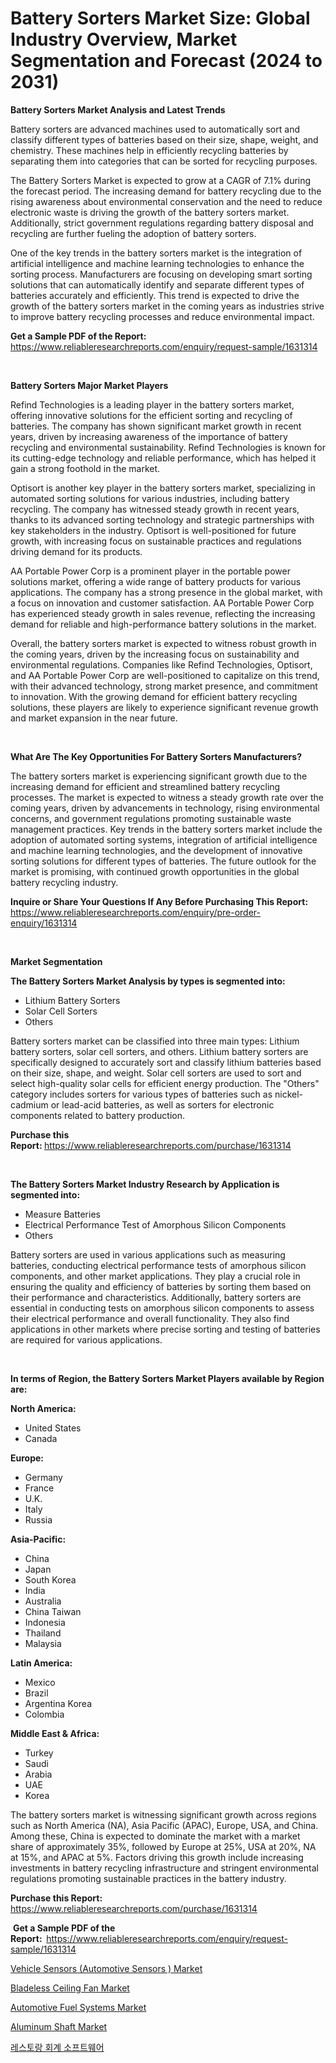 <p><h1>Battery Sorters Market Size: Global Industry Overview, Market Segmentation and Forecast (2024 to 2031)</h1></p><p><strong>Battery Sorters Market Analysis and Latest Trends</strong></p>
<p><p>Battery sorters are advanced machines used to automatically sort and classify different types of batteries based on their size, shape, weight, and chemistry. These machines help in efficiently recycling batteries by separating them into categories that can be sorted for recycling purposes.</p><p>The Battery Sorters Market is expected to grow at a CAGR of 7.1% during the forecast period. The increasing demand for battery recycling due to the rising awareness about environmental conservation and the need to reduce electronic waste is driving the growth of the battery sorters market. Additionally, strict government regulations regarding battery disposal and recycling are further fueling the adoption of battery sorters.</p><p>One of the key trends in the battery sorters market is the integration of artificial intelligence and machine learning technologies to enhance the sorting process. Manufacturers are focusing on developing smart sorting solutions that can automatically identify and separate different types of batteries accurately and efficiently. This trend is expected to drive the growth of the battery sorters market in the coming years as industries strive to improve battery recycling processes and reduce environmental impact.</p></p>
<p><strong>Get a Sample PDF of the Report:&nbsp;</strong> <a href="https://www.reliableresearchreports.com/enquiry/request-sample/1631314">https://www.reliableresearchreports.com/enquiry/request-sample/1631314</a></p>
<p>&nbsp;</p>
<p><strong>Battery Sorters Major Market Players</strong></p>
<p><p>Refind Technologies is a leading player in the battery sorters market, offering innovative solutions for the efficient sorting and recycling of batteries. The company has shown significant market growth in recent years, driven by increasing awareness of the importance of battery recycling and environmental sustainability. Refind Technologies is known for its cutting-edge technology and reliable performance, which has helped it gain a strong foothold in the market.</p><p>Optisort is another key player in the battery sorters market, specializing in automated sorting solutions for various industries, including battery recycling. The company has witnessed steady growth in recent years, thanks to its advanced sorting technology and strategic partnerships with key stakeholders in the industry. Optisort is well-positioned for future growth, with increasing focus on sustainable practices and regulations driving demand for its products.</p><p>AA Portable Power Corp is a prominent player in the portable power solutions market, offering a wide range of battery products for various applications. The company has a strong presence in the global market, with a focus on innovation and customer satisfaction. AA Portable Power Corp has experienced steady growth in sales revenue, reflecting the increasing demand for reliable and high-performance battery solutions in the market.</p><p>Overall, the battery sorters market is expected to witness robust growth in the coming years, driven by the increasing focus on sustainability and environmental regulations. Companies like Refind Technologies, Optisort, and AA Portable Power Corp are well-positioned to capitalize on this trend, with their advanced technology, strong market presence, and commitment to innovation. With the growing demand for efficient battery recycling solutions, these players are likely to experience significant revenue growth and market expansion in the near future.</p></p>
<p>&nbsp;</p>
<p><strong>What Are The Key Opportunities For Battery Sorters Manufacturers?</strong></p>
<p><p>The battery sorters market is experiencing significant growth due to the increasing demand for efficient and streamlined battery recycling processes. The market is expected to witness a steady growth rate over the coming years, driven by advancements in technology, rising environmental concerns, and government regulations promoting sustainable waste management practices. Key trends in the battery sorters market include the adoption of automated sorting systems, integration of artificial intelligence and machine learning technologies, and the development of innovative sorting solutions for different types of batteries. The future outlook for the market is promising, with continued growth opportunities in the global battery recycling industry.</p></p>
<p><strong>Inquire or Share Your Questions If Any Before Purchasing This Report:</strong> <a href="https://www.reliableresearchreports.com/enquiry/pre-order-enquiry/1631314">https://www.reliableresearchreports.com/enquiry/pre-order-enquiry/1631314</a></p>
<p>&nbsp;</p>
<p><strong>Market Segmentation</strong></p>
<p><strong>The Battery Sorters Market Analysis by types is segmented into:</strong></p>
<p><ul><li>Lithium Battery Sorters</li><li>Solar Cell Sorters</li><li>Others</li></ul></p>
<p><p>Battery sorters market can be classified into three main types: Lithium battery sorters, solar cell sorters, and others. Lithium battery sorters are specifically designed to accurately sort and classify lithium batteries based on their size, shape, and weight. Solar cell sorters are used to sort and select high-quality solar cells for efficient energy production. The "Others" category includes sorters for various types of batteries such as nickel-cadmium or lead-acid batteries, as well as sorters for electronic components related to battery production.</p></p>
<p><strong>Purchase this Report:&nbsp;</strong><a href="https://www.reliableresearchreports.com/purchase/1631314">https://www.reliableresearchreports.com/purchase/1631314</a></p>
<p>&nbsp;</p>
<p><strong>The Battery Sorters Market Industry Research by Application is segmented into:</strong></p>
<p><ul><li>Measure Batteries</li><li>Electrical Performance Test of Amorphous Silicon Components</li><li>Others</li></ul></p>
<p><p>Battery sorters are used in various applications such as measuring batteries, conducting electrical performance tests of amorphous silicon components, and other market applications. They play a crucial role in ensuring the quality and efficiency of batteries by sorting them based on their performance and characteristics. Additionally, battery sorters are essential in conducting tests on amorphous silicon components to assess their electrical performance and overall functionality. They also find applications in other markets where precise sorting and testing of batteries are required for various applications.</p></p>
<p>&nbsp;</p>
<p><strong>In terms of Region, the Battery Sorters Market Players available by Region are:</strong></p>
<p>
    <p> <strong> North America: </strong>
        <ul>
            <li>United States</li>
            <li>Canada</li>
        </ul>
        </p> 
    <p> <strong> Europe: </strong>
        <ul>
            <li>Germany</li>
            <li>France</li>
            <li>U.K.</li>
            <li>Italy</li>
            <li>Russia</li>
        </ul>
        </p> 
    <p> <strong> Asia-Pacific: </strong>
        <ul>
            <li>China</li>
            <li>Japan</li>
            <li>South Korea</li>
            <li>India</li>
            <li>Australia</li>
            <li>China Taiwan</li>
            <li>Indonesia</li>
            <li>Thailand</li>
            <li>Malaysia</li>
        </ul>
        </p> 
    <p> <strong> Latin America: </strong>
        <ul>
            <li>Mexico</li>
            <li>Brazil</li>
            <li>Argentina Korea</li>
            <li>Colombia</li>
        </ul>
        </p> 
    <p> <strong> Middle East & Africa: </strong>
        <ul>
            <li>Turkey</li>
            <li>Saudi</li>
            <li>Arabia</li>
            <li>UAE</li>
            <li>Korea</li>
        </ul>
    </p>
    </p>
<p><p>The battery sorters market is witnessing significant growth across regions such as North America (NA), Asia Pacific (APAC), Europe, USA, and China. Among these, China is expected to dominate the market with a market share of approximately 35%, followed by Europe at 25%, USA at 20%, NA at 15%, and APAC at 5%. Factors driving this growth include increasing investments in battery recycling infrastructure and stringent environmental regulations promoting sustainable practices in the battery industry.</p></p>
<p><strong>Purchase this Report: </strong><a href="https://www.reliableresearchreports.com/purchase/1631314">https://www.reliableresearchreports.com/purchase/1631314</a></p>
<p>&nbsp;<strong>Get a Sample PDF of the Report:&nbsp;&nbsp;</strong><a href="https://www.reliableresearchreports.com/enquiry/request-sample/1631314">https://www.reliableresearchreports.com/enquiry/request-sample/1631314</a></p>
<p><strong></strong></p>
<p><p><a href="https://zircon-bluebell-299.notion.site/Vehicle-Sensors-Automotive-Sensors-Market-Size-Reflecting-a-Forecast-Till-2031-Market-By-Type-B-b15b3d7efbe344ad9ce6701ccbd8a7ff">Vehicle Sensors (Automotive Sensors ) Market</a></p><p><a href="https://view.publitas.com/reportprime-1/bladeless-ceiling-fan-market-size-market-trends-and-growth-outlook-forecasted-for-period-from-2024-to-2031/">Bladeless Ceiling Fan Market</a></p><p><a href="https://scarlet-rocket-c63.notion.site/Global-Automotive-Fuel-Systems-Market-by-Types-Applications-and-Major-Players-with-Regional-Growt-f9db8bc67be343f88a325c2e3f9b70c4">Automotive Fuel Systems Market</a></p><p><a href="https://view.publitas.com/reportprime-1/aluminum-shaft-market-research-report-unlocks-analysis-on-the-market-financial-status-market-size-and-market-revenue-upto-2031/">Aluminum Shaft Market</a></p><p><a href="https://medium.com/@lionelmclaughlin9078/%EC%8B%9D%EB%8B%B9-%ED%9A%8C%EA%B3%84-%EC%86%8C%ED%94%84%ED%8A%B8%EC%9B%A8%EC%96%B4-%EC%8B%9C%EC%9E%A5-%EA%B7%9C%EB%AA%A8-%EC%8B%9C%EC%9E%A5-%EC%A0%84%EB%A7%9D-%EB%B0%8F-%EC%8B%9C%EC%9E%A5-%EC%98%88%EC%B8%A1-2024%EB%85%84%EB%B6%80%ED%84%B0-2031%EB%85%84-8822835e8a10">레스토랑 회계 소프트웨어</a></p></p>